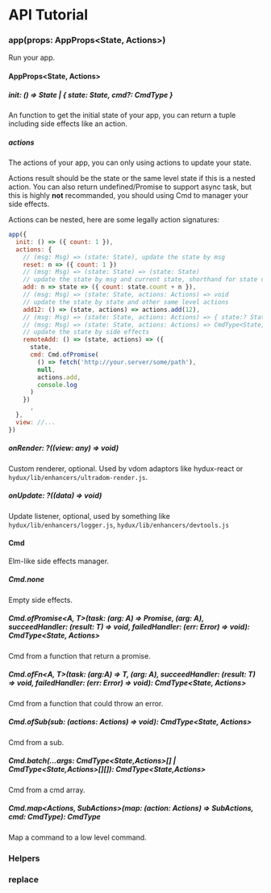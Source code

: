 # API Tutorial

### app(props: AppProps<State, Actions>)

Run your app.

#### AppProps<State, Actions>

##### init: () => State | { state: State, cmd?: CmdType }

An function to get the initial state of your app, you can return a tuple including side effects like an action.

##### actions

The actions of your app, you can only using actions to update your state.

Actions result should be the state or the same level state if this is a nested action. You can also return undefined/Promise to support async task, but this is highly **not** recommanded, you should using Cmd to manager your side effects.

Actions can be nested, here are some legally action signatures:

```js
app({
  init: () => ({ count: 1 }),
  actions: {
    // (msg: Msg) => (state: State), update the state by msg
    reset: n => ({ count: 1 })
    // (msg: Msg) => (state: State) => (state: State)
    // update the state by msg and current state, shorthand for state only
    add: n => state => ({ count: state.count + n }),
    // (msg: Msg) => (state: State, actions: Actions) => void
    // update the state by state and other same level actions
    add12: () => (state, actions) => actions.add(12),
    // (msg: Msg) => (state: State, actions: Actions) => { state:? State, cmd?: CmdType<State, Actions> } // action with side effect (command)
    // (msg: Msg) => (state: State, actions: Actions) => CmdType<State, Actions // Shorthand for command only
    // update the state by side effects
    remoteAdd: () => (state, actions) => ({
      state,
      cmd: Cmd.ofPromise(
        () => fetch('http://your.server/some/path'),
        null,
        actions.add,
        console.log
      )
    })
      ,
  },
  view: //...
})
```

##### onRender: ?((view: any) => void)

Custom renderer, optional. Used by vdom adaptors like hydux-react or `hydux/lib/enhancers/ultradom-render.js`.

##### onUpdate: ?((data) => void)

Update listener, optional, used by something like `hydux/lib/enhancers/logger.js`, `hydux/lib/enhancers/devtools.js`

#### Cmd

Elm-like side effects manager.

##### Cmd.none

Empty side effects.

##### Cmd.ofPromise<A, T>(task: (arg: A) => Promise<T>, (arg: A), succeedHandler: (result: T) => void, failedHandler: (err: Error) => void): CmdType<State, Actions>

Cmd from a function that return a promise.

##### Cmd.ofFn<A, T>(task: (arg:A) => T, (arg: A), succeedHandler: (result: T) => void, failedHandler: (err: Error) => void): CmdType<State, Actions>

Cmd from a function that could throw an error.

##### Cmd.ofSub(sub: (actions: Actions) => void): CmdType<State, Actions>

Cmd from a sub.

##### Cmd.batch(...args: CmdType<State,Actions>[] | CmdType<State,Actions>[][]): CmdType<State,Actions>

Cmd from a cmd array.

##### Cmd.map<Actions, SubActions>(map: (action: Actions) => SubActions, cmd: CmdType<SubActions>): CmdType<Actions>

Map a command to a low level command.


### Helpers


### replace
